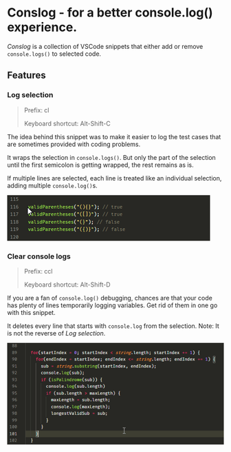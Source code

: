 # Conslog - for a better console.log() experience.

_Conslog_ is a collection of VSCode snippets that either add or remove `console.logs()` to selected code. 

## Features

### Log selection

> Prefix: cl
>
> Keyboard shortcut: Alt-Shift-C

The idea behind this snippet was to make it easier to log the test cases that are sometimes provided with coding problems.

It wraps the selection in `console.logs()`. But only the part of the selection until the first semicolon is getting wrapped, the rest remains as is. 

If multiple lines are selected, each line is treated like an individual selection, adding multiple `console.log()`s.

![GIF animation showing Conslog at work](https://github.com/mrchrmn/conslog/blob/main/images/conslog11.gif?raw=true)

### Clear console logs

> Prefix: ccl
>
> Keyboard shortcut: Alt-Shift-D

If you are a fan of `console.log()` debugging, chances are that your code has plenty of lines temporarily logging variables. Get rid of them in one go with this snippet. 

It deletes every line that starts with `console.log` from the selection. Note: It is not the reverse of _Log selection_.

![GIF animation showing Conslog at work](https://github.com/mrchrmn/conslog/blob/main/images/conslog12.gif?raw=true)